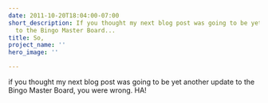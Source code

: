 ```yaml
---
date: 2011-10-20T18:04:00-07:00
short_description: If you thought my next blog post was going to be yet another update
  to the Bingo Master Board...
title: So,
project_name: ''
hero_image: ''

---
```

if you thought my next blog post was going to be yet another update to the Bingo Master Board, you were wrong. HA!